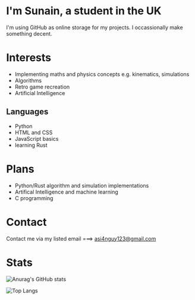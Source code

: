 # I'm Sunain, a student in the UK
I'm using GitHub as online storage for my projects. I occassionally make something decent.

# Interests

- Implementing maths and physics concepts e.g. kinematics, simulations
- Algorithms
- Retro game recreation
- Artificial Intelligence

## Languages

- Python 
- HTML and CSS
- JavaScript basics
- learning Rust

# Plans

- Python/Rust algorithm and simulation implementations
- Artifical Intelligence and machine learning
- C programming

# Contact
Contact me via my listed email ===> asi4nguy123@gmail.com

# Stats

![Anurag's GitHub stats](https://github-readme-stats.vercel.app/api?username=sunain-s&show_icons=true&theme=dracula&count_private=true)

![Top Langs](https://github-readme-stats.vercel.app/api/top-langs/?username=sunain-s&theme=dracula)
